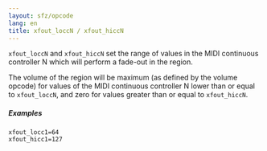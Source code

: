 ```yaml
---
layout: sfz/opcode
lang: en
title: xfout_loccN / xfout_hiccN
---
```

`xfout_loccN` and `xfout_hiccN` set the range of values in the MIDI continuous
controller N which will perform a fade-out in the region.

The volume of the region will be maximum (as defined by the volume opcode) for
values of the MIDI continuous controller N lower than or equal to `xfout_loccN`,
and zero for values greater than or equal to `xfout_hiccN`.

##### Examples

```
xfout_locc1=64
xfout_hicc1=127
```
